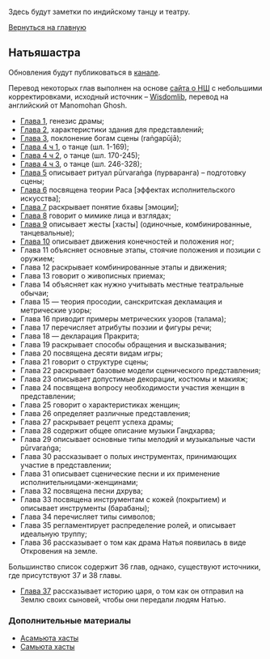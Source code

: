 Здесь будут заметки по индийскому танцу и театру.

[Вернуться на главную](/)

## Натьяшастра

Обновления будут публиковаться в [канале](https://t.me/natyashastra).

Перевод некоторых глав выполнен на основе [сайта о НШ](https://natyashastra.narod.ru/) с небольшими корректировками, исходный источник – [Wisdomlib](https://www.wisdomlib.org/hinduism/book/the-natyashastra), перевод на английский от Manomohan Ghosh.

* [Глава 1](https://telegra.ph/Natyashastra-glava-1-02-13), генезис драмы;
* [Глава 2](https://telegra.ph/Natyashastra-Glava-2-02-13), характеристики здания для представлений;
* [Глава 3](https://telegra.ph/Natyashastra-Glava-3-poklonenie-bogam-sceny-02-13), поклонение богам сцены (raṅgapūjā);
* [Глава 4 ч 1](https://telegra.ph/Natyashastra-glava-4-tehnika-tanca-shl-1-169-iz-328-02-18), о танце (шл. 1-169);
* [Глава 4 ч 2](https://telegra.ph/Natyashastra-glava-4-ch-2-tehnika-tanca-angahary-shl-170-245-02-18), о танце (шл. 170-245);
* [Глава 4 ч 3](https://telegra.ph/Natyashastra-glava-4-ch-3-shl-246-328-02-20), о танце (шл. 246-328);
* [Глава 5](https://telegra.ph/Natyashastra-glava-5-Purvaranga-02-22) описывает ритуал pūrvaraṅga (пурваранга) – подготовку сцены;
* [Глава 6](https://telegra.ph/Natyashastra-glava-6-Rasa-02-22) посвящена теории Раса [эффектах исполнительского искусства];
* [Глава 7](/dance/ns-ch7) раскрывает понятие бхавы [эмоции];
* [Глава 8](/dance/ns-ch8) говорит о мимике лица и взглядах;
* [Глава 9](/dance/ns-ch9) описывает жесты [хасты] (одиночные, комбинированные, танцевальные);
* [Глава 10](/dance/ns-ch10) описывает движения конечностей и положения ног;
* Глава 11 объясняет основные этапы, стоячие положения и позиции с оружием;
* Глава 12 раскрывает комбинированные этапы и движения;
* Глава 13 говорит о живописных приемах;
* Глава 14 объясняет как нужно учитывать местные театральные обычаи;
* Глава 15 — теория просодии, санскритская декламация и метрические узоры;
* Глава 16 приводит примеры метрических узоров (талама);
* Глава 17 перечисляет атрибуты поэзии и фигуры речи;
* Глава 18 — декларация Пракрита;
* Глава 19 раскрывает способы обращения и высказывания;
* Глава 20 посвящена десяти видам игры;
* Глава 21 говорит о структуре сцены;
* Глава 22 раскрывает базовые модели сценического представления;
* Глава 23 описывает допустимые декорации, костюмы и макияж;
* Глава 24 посвящена вопросу необходимости участия женщин в представлении;
* Глава 25 говорит о характеристиках женщин;
* Глава 26 определяет различные представления;
* Глава 27 раскрывает рецепт успеха драмы;
* Глава 28 содержит общее описание музыки Гандхарва;
* Глава 29 описывает основные типы мелодий и музыкальные части pūrvaraṅga;
* Глава 30 рассказывает о полых инструментах, принимающих участие в представлении;
* Глава 31 описывает сценические песни и их применение исполнительницами-женщинами;
* Глава 32 посвящена песни дхрува;
* Глава 33 посвящена инструментам с кожей (покрытием) и описывает инструменты (барабаны);
* Глава 34 перечисляет типы символов;
* Глава 35 регламентирует распределение ролей, и описывает идеальную труппу;
* Глава 36 рассказывает о том как драма Натья появилась в виде Откровения на земле.

Большинство список содержит 36 глав, однако, существуют источники, где присутствуют 37 и 38 главы.

* [Глава 37](/dance/ns-ch37) рассказывает историю царя, о том как он отправил на Землю своих сыновей, чтобы они передали людям Натью.

### Дополнительные материалы

* [Асамьюта хасты](https://telegra.ph/Asamyuta-hastas-02-22)
* [Самьюта хасты](https://natanam.ru/132/samyuta-hasta/)
